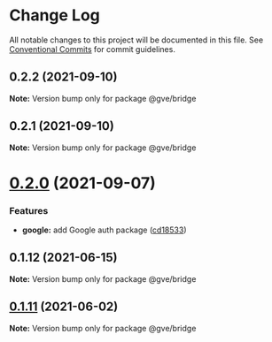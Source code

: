 # Change Log

All notable changes to this project will be documented in this file.
See [Conventional Commits](https://conventionalcommits.org) for commit guidelines.

## 0.2.2 (2021-09-10)

**Note:** Version bump only for package @gve/bridge





## 0.2.1 (2021-09-10)

**Note:** Version bump only for package @gve/bridge





# [0.2.0](https://github.com/mattnorris/essentials/compare/@gve/bridge@0.1.12...@gve/bridge@0.2.0) (2021-09-07)


### Features

* **google:** add Google auth package ([cd18533](https://github.com/mattnorris/essentials/commit/cd185337daa5f2651d5d8e21eebad673de5c7f5d))





## 0.1.12 (2021-06-15)

**Note:** Version bump only for package @gve/bridge





## [0.1.11](https://www-github.cisco.com/matnorri/essentials/compare/@gve/bridge@0.1.10...@gve/bridge@0.1.11) (2021-06-02)

**Note:** Version bump only for package @gve/bridge
